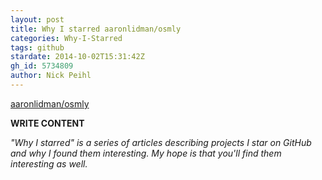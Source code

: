 ```yaml
---
layout: post
title: Why I starred aaronlidman/osmly
categories: Why-I-Starred
tags: github
stardate: 2014-10-02T15:31:42Z
gh_id: 5734809
author: Nick Peihl
---
```


[aaronlidman/osmly](star.repo.html_url)

**WRITE CONTENT**

*"Why I starred" is a series of articles describing projects I star on GitHub and why I found them interesting. My hope is that you'll find them interesting as well.*

